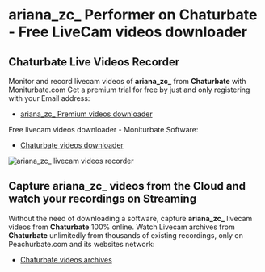 # ariana_zc_ Performer on Chaturbate - Free LiveCam videos downloader

## Chaturbate Live Videos Recorder

Monitor and record livecam videos of **ariana_zc_** from **Chaturbate** with Moniturbate.com
Get a premium trial for free by just and only registering with your Email address:
* [ariana_zc_ Premium videos downloader](https://moniturbate.com/request-demo-licence-key.html)

Free livecam videos downloader - Moniturbate Software:
* [Chaturbate videos downloader](https://moniturbate.com/moniturbate-download-software.html)

![ariana_zc_ livecam videos recorder](https://peachurnet.com/templates/moniturbate-software.png)


## Capture ariana_zc_ videos from the Cloud and watch your recordings on Streaming

Without the need of downloading a software, capture **ariana_zc_** livecam videos from **Chaturbate** 100% online.
Watch Livecam archives from **Chaturbate** unlimitedly from thousands of existing recordings, only on Peachurbate.com and its websites network:
* [Chaturbate videos archives](https://peachurnet.com/)